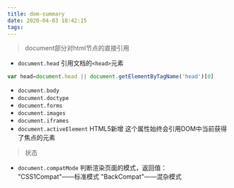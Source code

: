 ```yaml
---
title: dom-summary
date: 2020-04-03 18:42:15
tags:
---
```

>document部分对html节点的直接引用
+ `document.head` 引用文档的`<head>`元素
```javascript
var head=document.head || document.getElementByTagName('head')[0]
```

+ `document.body`
+ `document.doctype`
+ `document.forms`
+ `document.images`
+ `document.iframes`
+ `document.activeElement` HTML5新增 这个属性始终会引用DOM中当前获得了焦点的元素

> 状态
+ `document.compatMode` 判断渲染页面的模式，返回值：  
"CSS1Compat"——标准模式
"BackCompat"——混杂模式
